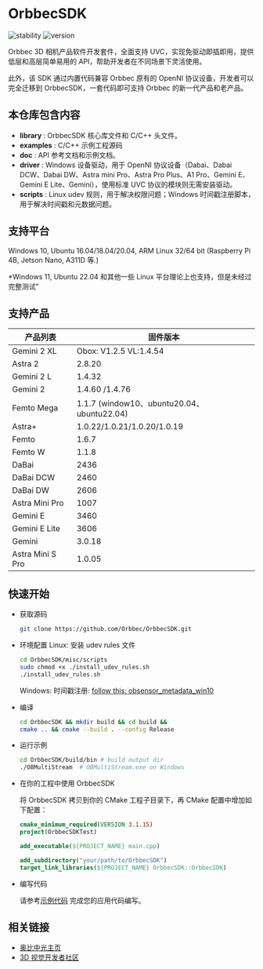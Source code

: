 # OrbbecSDK

![stability](https://img.shields.io/badge/stability-unstable-orange) ![version](https://img.shields.io/badge/version-1.7.5-orange)

Orbbec 3D 相机产品软件开发套件，全面支持 UVC，实现免驱动即插即用，提供低层和高层简单易用的 API，帮助开发者在不同场景下灵活使用。

此外，该 SDK 通过内置代码兼容 Orbbec 原有的 OpenNI 协议设备，开发者可以完全迁移到 OrbbecSDK，一套代码即可支持 Orbbec 的新一代产品和老产品。

## 本仓库包含内容

* **library** : OrbbecSDK 核心库文件和 C/C++ 头文件。
* **examples** : C/C++ 示例工程源码
* **doc** : API 参考文档和示例文档。
* **driver** :  Windows 设备驱动，用于 OpenNI 协议设备（Dabai、Dabai DCW、Dabai DW、Astra mini Pro、Astra Pro Plus、A1 Pro、Gemini E、Gemini E Lite、Gemini），使用标准 UVC 协议的模块则无需安装驱动。
* **scripts** : Linux udev 规则，用于解决权限问题；Windows 时间戳注册脚本，用于解决时间戳和元数据问题。

## 支持平台

Windows 10, Ubuntu 16.04/18.04/20.04, ARM Linux 32/64 bit (Raspberry Pi 4B, Jetson Nano, A311D 等.)

*Windows 11, Ubuntu 22.04 和其他一些 Linux 平台理论上也支持，但是未经过完整测试”

## 支持产品

| **产品列表** | **固件版本** |
| --- | --- |
| Gemini 2 XL      | Obox: V1.2.5  VL:1.4.54    |
| Astra 2          | 2.8.20                     |
| Gemini 2 L       | 1.4.32                     |
| Gemini 2         | 1.4.60 /1.4.76             |
| Femto Mega       | 1.1.7  (window10、ubuntu20.04、ubuntu22.04)  |
| Astra+           | 1.0.22/1.0.21/1.0.20/1.0.19 |
| Femto            | 1.6.7                       |
| Femto W          | 1.1.8                       |
| DaBai            | 2436                        |
| DaBai DCW        | 2460                        |
| DaBai DW         | 2606                        |
| Astra Mini Pro   | 1007                        |
| Gemini E         | 3460                        |
| Gemini E Lite    | 3606                        |
| Gemini           | 3.0.18                      |
| Astra Mini S Pro | 1.0.05                      |

## 快速开始

* 获取源码

    ```bash
    git clone https://github.com/Orbbec/OrbbecSDK.git
    ```

* 环境配置
    Linux: 安装 udev rules 文件

    ``` bash
    cd OrbbecSDK/misc/scripts
    sudo chmod +x ./install_udev_rules.sh
    ./install_udev_rules.sh
    ```

    Windows: 时间戳注册: [follow this: obsensor_metadata_win10](misc\scripts\obsensor_metadata_win10.md)

* 编译

    ```bash
    cd OrbbecSDK && mkdir build && cd build &&
    cmake .. && cmake --build . --config Release
    ```

* 运行示例

    ```bash
    cd OrbbecSDK/build/bin # build output dir
    ./OBMultiStream  # OBMultiStream.exe on Windows
    ```

* 在你的工程中使用 OrbbecSDK

    将 OrbbecSDK 拷贝到你的 CMake 工程子目录下，再 CMake 配置中增加如下配置：

    ```cmake
    cmake_minimum_required(VERSION 3.1.15)
    project(OrbbecSDKTest)

    add_executable(${PROJECT_NAME} main.cpp)

    add_subdirectory("your/path/to/OrbbecSDK")
    target_link_libraries(${PROJECT_NAME} OrbbecSDK::OrbbecSDK)
    ```

* 编写代码

    请参考[示例代码](examples/README_CN.md) 完成您的应用代码编写。

## 相关链接

* [奥比中光主页](https://www.orbbec.com.cn/)
* [3D 视觉开发者社区](https://developer.orbbec.com.cn/)